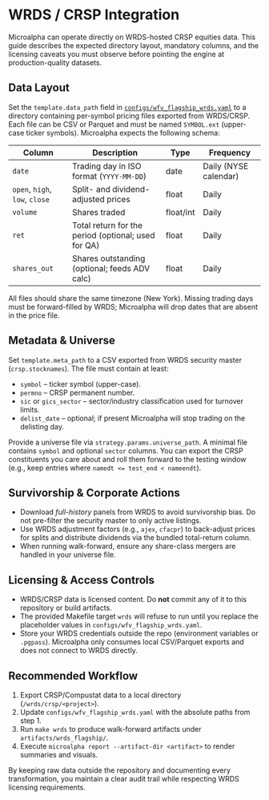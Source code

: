# WRDS / CRSP Integration

Microalpha can operate directly on WRDS-hosted CRSP equities data. This guide describes the
expected directory layout, mandatory columns, and the licensing caveats you must observe before
pointing the engine at production-quality datasets.

## Data Layout

Set the `template.data_path` field in [`configs/wfv_flagship_wrds.yaml`](https://github.com/MateoBodon/microalpha/blob/main/configs/wfv_flagship_wrds.yaml)
to a directory containing per-symbol pricing files exported from WRDS/CRSP. Each file can be CSV
or Parquet and must be named `SYMBOL.ext` (upper-case ticker symbols). Microalpha expects the
following schema:

| Column | Description | Type | Frequency |
| --- | --- | --- | --- |
| `date` | Trading day in ISO format (`YYYY-MM-DD`) | date | Daily (NYSE calendar) |
| `open`, `high`, `low`, `close` | Split- and dividend-adjusted prices | float | Daily |
| `volume` | Shares traded | float/int | Daily |
| `ret` | Total return for the period (optional; used for QA) | float | Daily |
| `shares_out` | Shares outstanding (optional; feeds ADV calc) | float | Daily |

All files should share the same timezone (New York). Missing trading days must be forward-filled
by WRDS; Microalpha will drop dates that are absent in the price file.

## Metadata & Universe

Set `template.meta_path` to a CSV exported from WRDS security master (`crsp.stocknames`). The
file must contain at least:

- `symbol` – ticker symbol (upper-case).
- `permno` – CRSP permanent number.
- `sic` or `gics_sector` – sector/industry classification used for turnover limits.
- `delist_date` – optional; if present Microalpha will stop trading on the delisting day.

Provide a universe file via `strategy.params.universe_path`. A minimal file contains `symbol`
and optional `sector` columns. You can export the CRSP constituents you care about and roll
them forward to the testing window (e.g., keep entries where `namedt <= test_end < nameendt`).

## Survivorship & Corporate Actions

- Download *full-history* panels from WRDS to avoid survivorship bias. Do not pre-filter the
  security master to only active listings.
- Use WRDS adjustment factors (e.g., `ajex`, `cfacpr`) to back-adjust prices for splits and
  distribute dividends via the bundled total-return column.
- When running walk-forward, ensure any share-class mergers are handled in your universe file.

## Licensing & Access Controls

- WRDS/CRSP data is licensed content. Do **not** commit any of it to this repository or build
  artifacts.
- The provided Makefile target `wrds` will refuse to run until you replace the placeholder
  values in `configs/wfv_flagship_wrds.yaml`.
- Store your WRDS credentials outside the repo (environment variables or `.pgpass`). Microalpha
  only consumes local CSV/Parquet exports and does not connect to WRDS directly.

## Recommended Workflow

1. Export CRSP/Compustat data to a local directory (`/wrds/crsp/<project>`).
2. Update `configs/wfv_flagship_wrds.yaml` with the absolute paths from step 1.
3. Run `make wrds` to produce walk-forward artifacts under `artifacts/wrds_flagship/`.
4. Execute `microalpha report --artifact-dir <artifact>` to render summaries and visuals.

By keeping raw data outside the repository and documenting every transformation, you maintain a
clear audit trail while respecting WRDS licensing requirements.
